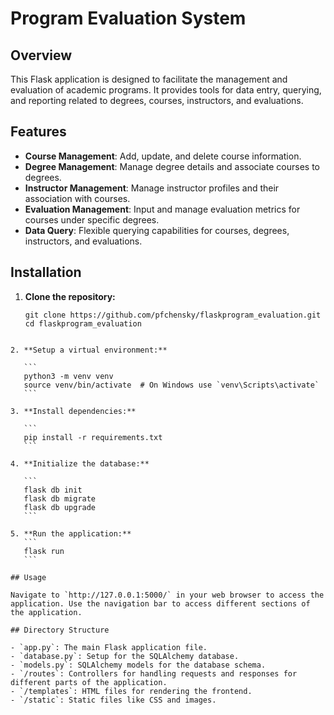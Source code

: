 # Program Evaluation System

## Overview

This Flask application is designed to facilitate the management and evaluation of academic programs. It provides tools for data entry, querying, and reporting related to degrees, courses, instructors, and evaluations.

## Features

- **Course Management**: Add, update, and delete course information.
- **Degree Management**: Manage degree details and associate courses to degrees.
- **Instructor Management**: Manage instructor profiles and their association with courses.
- **Evaluation Management**: Input and manage evaluation metrics for courses under specific degrees.
- **Data Query**: Flexible querying capabilities for courses, degrees, instructors, and evaluations.

## Installation

1. **Clone the repository:**
   ```
   git clone https://github.com/pfchensky/flaskprogram_evaluation.git
   cd flaskprogram_evaluation
   ```

````

2. **Setup a virtual environment:**

   ```
   python3 -m venv venv
   source venv/bin/activate  # On Windows use `venv\Scripts\activate`
   ```

3. **Install dependencies:**

   ```
   pip install -r requirements.txt
   ```

4. **Initialize the database:**

   ```
   flask db init
   flask db migrate
   flask db upgrade
   ```

5. **Run the application:**
   ```
   flask run
   ```

## Usage

Navigate to `http://127.0.0.1:5000/` in your web browser to access the application. Use the navigation bar to access different sections of the application.

## Directory Structure

- `app.py`: The main Flask application file.
- `database.py`: Setup for the SQLAlchemy database.
- `models.py`: SQLAlchemy models for the database schema.
- `/routes`: Controllers for handling requests and responses for different parts of the application.
- `/templates`: HTML files for rendering the frontend.
- `/static`: Static files like CSS and images.
````
